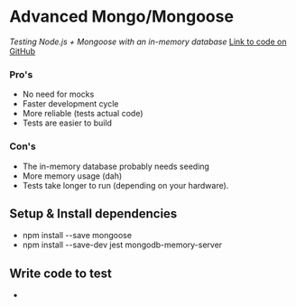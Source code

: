 # Advanced Mongo/Mongoose
*Testing Node.js + Mongoose with an in-memory database*
[Link to code on GitHub](https://github.com/pawap90/test-mongoose-inmemory)

### Pro's
- No need for mocks
- Faster development cycle
- More reliable (tests actual code)
- Tests are easier to build

### Con's
- The in-memory database probably needs seeding
- More memory usage (dah)
- Tests take longer to run (depending on your hardware).

## Setup & Install dependencies
- npm install --save mongoose
- npm install --save-dev jest mongodb-memory-server

## Write code to test
- 
